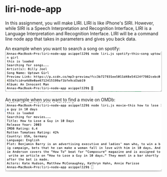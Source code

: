 # liri-node-app

In this assignment, you will make LIRI. LIRI is like iPhone's SIRI. However, while SIRI is a Speech Interpretation and Recognition Interface, LIRI is a Language Interpretation and Recognition Interface. LIRI will be a command line node app that takes in parameters and gives you back data.


An example when you want to search a song on spotify:
![Spotify Example](assets/images/spotify-example.png)

An example when you want to find a movie on OMDb:
![Movie Example](assets/images/movie-this.png)



